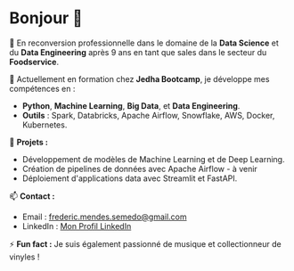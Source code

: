 # Bonjour 👋

🚀 En reconversion professionnelle dans le domaine de la **Data Science** et du **Data Engineering** après 9 ans en tant que sales dans le secteur du **Foodservice**.

🌱 Actuellement en formation chez **Jedha Bootcamp**, je développe mes compétences en :
- **Python**, **Machine Learning**, **Big Data**, et **Data Engineering**.
- **Outils** : Spark, Databricks, Apache Airflow, Snowflake, AWS, Docker, Kubernetes.

🔧 **Projets :**
- Développement de modèles de Machine Learning et de Deep Learning.
- Création de pipelines de données avec Apache Airflow - à venir
- Déploiement d'applications data avec Streamlit et FastAPI.

📫 **Contact :**
- Email : frederic.mendes.semedo@gmail.com
- LinkedIn : [Mon Profil LinkedIn](https://www.linkedin.com/in/votre-profil-linkedin)

⚡ **Fun fact :** Je suis également passionné de musique et collectionneur de vinyles !
